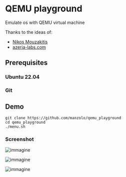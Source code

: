 # QEMU playground
Emulate os with QEMU virtual machine

Thanks to the ideas of:
* [Nikos Mouzakitis](https://nikosmouzakitis.medium.com/running-ubuntu-in-a-virtual-machine-on-qemu-quick-emulator-1607c10f4ba5)
* [azeria-labs.com](https://azeria-labs.com/emulate-raspberry-pi-with-qemu/)


## Prerequisites
### Ubuntu 22.04
### Git


## Demo
```
git clone https://github.com/manzolo/qemu_playground
cd qemu_playground
./menu.sh
```
### Screenshot

![immagine](https://user-images.githubusercontent.com/7722346/218302750-e5b4d460-3b52-4276-a24b-7c39bbe4431d.png)

![immagine](https://user-images.githubusercontent.com/7722346/218302830-5a7a341b-35df-46db-8a96-38f72bcaea96.png)

![immagine](https://user-images.githubusercontent.com/7722346/218302886-51dcdeba-81d7-4a71-8436-93afb7acc4ac.png)

